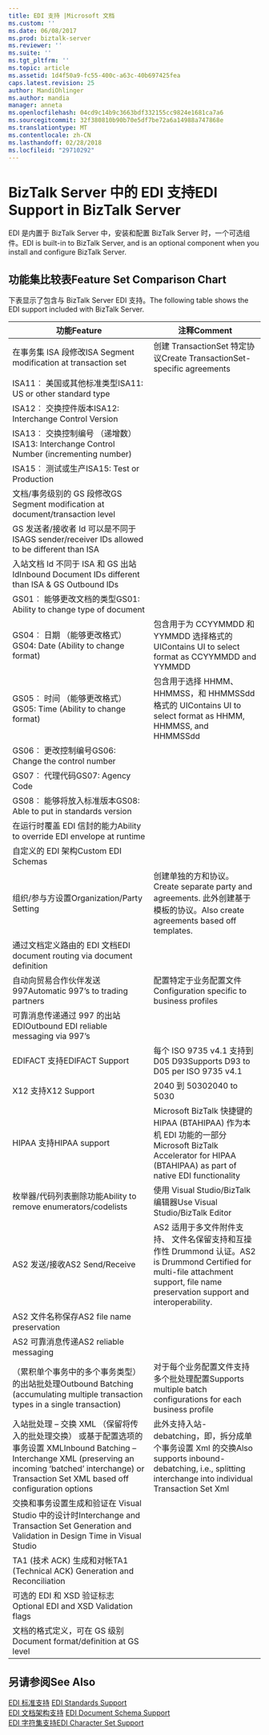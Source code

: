```yaml
---
title: EDI 支持 |Microsoft 文档
ms.custom: ''
ms.date: 06/08/2017
ms.prod: biztalk-server
ms.reviewer: ''
ms.suite: ''
ms.tgt_pltfrm: ''
ms.topic: article
ms.assetid: 1d4f50a9-fc55-400c-a63c-40b697425fea
caps.latest.revision: 25
author: MandiOhlinger
ms.author: mandia
manager: anneta
ms.openlocfilehash: 04cd9c14b9c3663bdf332155cc9824e1681ca7a6
ms.sourcegitcommit: 32f380810b90b70e5df7be72a6a14988a747868e
ms.translationtype: MT
ms.contentlocale: zh-CN
ms.lasthandoff: 02/28/2018
ms.locfileid: "29710292"
---
```

# <a name="edi-support-in-biztalk-server"></a><span data-ttu-id="7183b-102">BizTalk Server 中的 EDI 支持</span><span class="sxs-lookup"><span data-stu-id="7183b-102">EDI Support in BizTalk Server</span></span>
<span data-ttu-id="7183b-103">EDI 是内置于 BizTalk Server 中，安装和配置 BizTalk Server 时，一个可选组件。</span><span class="sxs-lookup"><span data-stu-id="7183b-103">EDI is built-in to BizTalk Server, and is an optional component when you install and configure BizTalk Server.</span></span> 
  
## <a name="feature-set-comparison-chart"></a><span data-ttu-id="7183b-104">功能集比较表</span><span class="sxs-lookup"><span data-stu-id="7183b-104">Feature Set Comparison Chart</span></span>  
 <span data-ttu-id="7183b-105">下表显示了包含与 BizTalk Server EDI 支持。</span><span class="sxs-lookup"><span data-stu-id="7183b-105">The following table shows the EDI support included with BizTalk Server.</span></span>
  
|<span data-ttu-id="7183b-106">功能</span><span class="sxs-lookup"><span data-stu-id="7183b-106">Feature</span></span>|<span data-ttu-id="7183b-107">注释</span><span class="sxs-lookup"><span data-stu-id="7183b-107">Comment</span></span>|  
|---|---|
|<span data-ttu-id="7183b-108">在事务集 ISA 段修改</span><span class="sxs-lookup"><span data-stu-id="7183b-108">ISA    Segment modification at transaction set</span></span>| <span data-ttu-id="7183b-109">创建 TransactionSet 特定协议</span><span class="sxs-lookup"><span data-stu-id="7183b-109">Create TransactionSet-specific agreements</span></span>|  
|<span data-ttu-id="7183b-110">ISA11︰ 美国或其他标准类型</span><span class="sxs-lookup"><span data-stu-id="7183b-110">ISA11:    US or other standard type</span></span>| |  
|<span data-ttu-id="7183b-111">ISA12︰ 交换控件版本</span><span class="sxs-lookup"><span data-stu-id="7183b-111">ISA12:    Interchange Control Version</span></span>| |  
|<span data-ttu-id="7183b-112">ISA13︰ 交换控制编号 （递增数）</span><span class="sxs-lookup"><span data-stu-id="7183b-112">ISA13:    Interchange Control Number (incrementing number)</span></span>| |  
|<span data-ttu-id="7183b-113">ISA15︰ 测试或生产</span><span class="sxs-lookup"><span data-stu-id="7183b-113">ISA15:    Test or Production</span></span>| |  
|<span data-ttu-id="7183b-114">文档/事务级别的 GS 段修改</span><span class="sxs-lookup"><span data-stu-id="7183b-114">GS    Segment modification at document/transaction level</span></span>| |  
|<span data-ttu-id="7183b-115">GS 发送者/接收者 Id 可以是不同于 ISA</span><span class="sxs-lookup"><span data-stu-id="7183b-115">GS    sender/receiver IDs allowed to be different than ISA</span></span>| |  
|<span data-ttu-id="7183b-116">入站文档 Id 不同于 ISA 和 GS 出站 Id</span><span class="sxs-lookup"><span data-stu-id="7183b-116">Inbound    Document IDs different than ISA & GS Outbound IDs</span></span>| |  
|<span data-ttu-id="7183b-117">GS01︰ 能够更改文档的类型</span><span class="sxs-lookup"><span data-stu-id="7183b-117">GS01:    Ability to change type of document</span></span>| |  
|<span data-ttu-id="7183b-118">GS04︰ 日期 （能够更改格式）</span><span class="sxs-lookup"><span data-stu-id="7183b-118">GS04:    Date (Ability to change format)</span></span>|<span data-ttu-id="7183b-119">包含用于为 CCYYMMDD 和 YYMMDD 选择格式的 UI</span><span class="sxs-lookup"><span data-stu-id="7183b-119">Contains UI to select format as CCYYMMDD and YYMMDD</span></span>|  
|<span data-ttu-id="7183b-120">GS05︰ 时间 （能够更改格式）</span><span class="sxs-lookup"><span data-stu-id="7183b-120">GS05:    Time (Ability to change format)</span></span>|<span data-ttu-id="7183b-121">包含用于选择 HHMM、 HHMMSS，和 HHMMSSdd 格式的 UI</span><span class="sxs-lookup"><span data-stu-id="7183b-121">Contains UI to select format as HHMM, HHMMSS, and HHMMSSdd</span></span>|  
|<span data-ttu-id="7183b-122">GS06︰ 更改控制编号</span><span class="sxs-lookup"><span data-stu-id="7183b-122">GS06:    Change the control number</span></span>| |  
|<span data-ttu-id="7183b-123">GS07︰ 代理代码</span><span class="sxs-lookup"><span data-stu-id="7183b-123">GS07:    Agency Code</span></span>| |  
|<span data-ttu-id="7183b-124">GS08︰ 能够将放入标准版本</span><span class="sxs-lookup"><span data-stu-id="7183b-124">GS08:    Able to put in standards version</span></span>| |  
|<span data-ttu-id="7183b-125">在运行时覆盖 EDI 信封的能力</span><span class="sxs-lookup"><span data-stu-id="7183b-125">Ability to override EDI envelope at runtime</span></span>| |  
|<span data-ttu-id="7183b-126">自定义的 EDI 架构</span><span class="sxs-lookup"><span data-stu-id="7183b-126">Custom    EDI Schemas</span></span>| |  
|<span data-ttu-id="7183b-127">组织/参与方设置</span><span class="sxs-lookup"><span data-stu-id="7183b-127">Organization/Party Setting</span></span>|<span data-ttu-id="7183b-128">创建单独的方和协议。</span><span class="sxs-lookup"><span data-stu-id="7183b-128">Create separate party and agreements.</span></span> <span data-ttu-id="7183b-129">此外创建基于模板的协议。</span><span class="sxs-lookup"><span data-stu-id="7183b-129">Also create agreements based off templates.</span></span>|  
|<span data-ttu-id="7183b-130">通过文档定义路由的 EDI 文档</span><span class="sxs-lookup"><span data-stu-id="7183b-130">EDI    document routing via document definition</span></span>| |  
|<span data-ttu-id="7183b-131">自动向贸易合作伙伴发送 997</span><span class="sxs-lookup"><span data-stu-id="7183b-131">Automatic 997’s to trading partners</span></span>|<span data-ttu-id="7183b-132">配置特定于业务配置文件</span><span class="sxs-lookup"><span data-stu-id="7183b-132">Configuration specific to business profiles</span></span>|  
|<span data-ttu-id="7183b-133">可靠消息传递通过 997 的出站 EDI</span><span class="sxs-lookup"><span data-stu-id="7183b-133">Outbound    EDI reliable messaging via 997’s</span></span>| |  
|<span data-ttu-id="7183b-134">EDIFACT 支持</span><span class="sxs-lookup"><span data-stu-id="7183b-134">EDIFACT    Support</span></span>|<span data-ttu-id="7183b-135">每个 ISO 9735 v4.1 支持到 D05 D93</span><span class="sxs-lookup"><span data-stu-id="7183b-135">Supports D93 to D05 per ISO 9735 v4.1</span></span>|  
|<span data-ttu-id="7183b-136">X12 支持</span><span class="sxs-lookup"><span data-stu-id="7183b-136">X12    Support</span></span>|<span data-ttu-id="7183b-137">2040 到 5030</span><span class="sxs-lookup"><span data-stu-id="7183b-137">2040 to 5030</span></span>|  
|<span data-ttu-id="7183b-138">HIPAA 支持</span><span class="sxs-lookup"><span data-stu-id="7183b-138">HIPAA support</span></span>| <span data-ttu-id="7183b-139">Microsoft BizTalk 快捷键的 HIPAA (BTAHIPAA) 作为本机 EDI 功能的一部分</span><span class="sxs-lookup"><span data-stu-id="7183b-139">Microsoft BizTalk Accelerator for HIPAA (BTAHIPAA) as  part of native EDI functionality</span></span>|  
|<span data-ttu-id="7183b-140">枚举器/代码列表删除功能</span><span class="sxs-lookup"><span data-stu-id="7183b-140">Ability to remove enumerators/codelists</span></span>|<span data-ttu-id="7183b-141">使用 Visual Studio/BizTalk 编辑器</span><span class="sxs-lookup"><span data-stu-id="7183b-141">Use Visual Studio/BizTalk Editor</span></span>|  
|<span data-ttu-id="7183b-142">AS2 发送/接收</span><span class="sxs-lookup"><span data-stu-id="7183b-142">AS2    Send/Receive</span></span>| <span data-ttu-id="7183b-143">AS2 适用于多文件附件支持、 文件名保留支持和互操作性 Drummond 认证。</span><span class="sxs-lookup"><span data-stu-id="7183b-143">AS2 is Drummond Certified for multi-file attachment support, file name preservation support and interoperability.</span></span>|  
|<span data-ttu-id="7183b-144">AS2 文件名称保存</span><span class="sxs-lookup"><span data-stu-id="7183b-144">AS2 file name preservation</span></span>| |  
|<span data-ttu-id="7183b-145">AS2 可靠消息传递</span><span class="sxs-lookup"><span data-stu-id="7183b-145">AS2 reliable messaging</span></span>| |  
|<span data-ttu-id="7183b-146">（累积单个事务中的多个事务类型） 的出站批处理</span><span class="sxs-lookup"><span data-stu-id="7183b-146">Outbound    Batching (accumulating multiple transaction types in a single transaction)</span></span>|<span data-ttu-id="7183b-147">对于每个业务配置文件支持多个批处理配置</span><span class="sxs-lookup"><span data-stu-id="7183b-147">Supports multiple batch configurations for each business profile</span></span>|  
|<span data-ttu-id="7183b-148">入站批处理 – 交换 XML （保留将传入的批处理交换） 或基于配置选项的事务设置 XML</span><span class="sxs-lookup"><span data-stu-id="7183b-148">Inbound    Batching – Interchange XML (preserving an incoming ‘batched’ interchange) or Transaction Set XML based off configuration options</span></span>|<span data-ttu-id="7183b-149">此外支持入站-debatching，即，拆分成单个事务设置 Xml 的交换</span><span class="sxs-lookup"><span data-stu-id="7183b-149">Also supports inbound-debatching, i.e., splitting interchange into individual Transaction Set Xml</span></span>|  
|<span data-ttu-id="7183b-150">交换和事务设置生成和验证在 Visual Studio 中的设计时</span><span class="sxs-lookup"><span data-stu-id="7183b-150">Interchange    and Transaction Set Generation and Validation in Design Time in Visual Studio</span></span>| |  
|<span data-ttu-id="7183b-151">TA1 (技术 ACK) 生成和对帐</span><span class="sxs-lookup"><span data-stu-id="7183b-151">TA1    (Technical ACK) Generation and Reconciliation</span></span>| |  
|<span data-ttu-id="7183b-152">可选的 EDI 和 XSD 验证标志</span><span class="sxs-lookup"><span data-stu-id="7183b-152">Optional    EDI and XSD Validation flags</span></span>| |  
|<span data-ttu-id="7183b-153">文档的格式定义，可在 GS 级别</span><span class="sxs-lookup"><span data-stu-id="7183b-153">Document    format/definition at GS level</span></span>| |  
  
## <a name="see-also"></a><span data-ttu-id="7183b-154">另请参阅</span><span class="sxs-lookup"><span data-stu-id="7183b-154">See Also</span></span>  
 <span data-ttu-id="7183b-155">[EDI 标准支持](../core/edi-standards-support.md) </span><span class="sxs-lookup"><span data-stu-id="7183b-155">[EDI Standards Support](../core/edi-standards-support.md) </span></span>  
 <span data-ttu-id="7183b-156">[EDI 文档架构支持](../core/edi-document-schema-support.md) </span><span class="sxs-lookup"><span data-stu-id="7183b-156">[EDI Document Schema Support](../core/edi-document-schema-support.md) </span></span>  
 [<span data-ttu-id="7183b-157">EDI 字符集支持</span><span class="sxs-lookup"><span data-stu-id="7183b-157">EDI Character Set Support</span></span>](../core/edi-character-set-support.md)